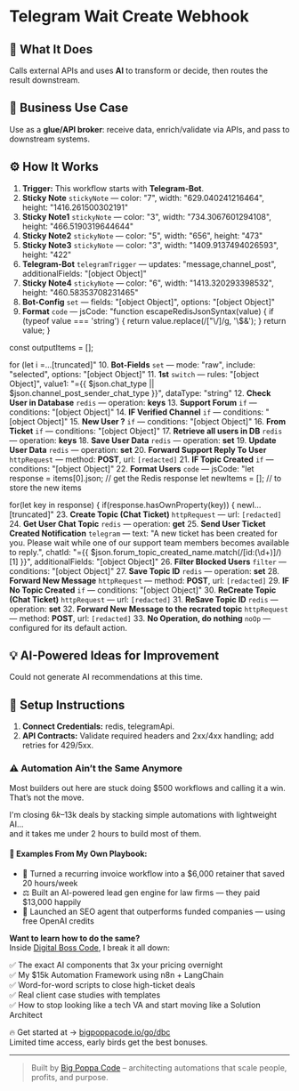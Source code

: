 # Telegram Wait Create Webhook
## 🚀 What It Does
Calls external APIs and uses **AI** to transform or decide, then routes the result downstream.

## 💼 Business Use Case
Use as a **glue/API broker**: receive data, enrich/validate via APIs, and pass to downstream systems.

## ⚙️ How It Works
1. **Trigger:** This workflow starts with **Telegram-Bot**.
2. **Sticky Note** `stickyNote` — color: "7", width: "629.040241216464", height: "1416.261500302191"
3. **Sticky Note1** `stickyNote` — color: "3", width: "734.3067601294108", height: "466.5190319644644"
4. **Sticky Note2** `stickyNote` — color: "5", width: "656", height: "473"
5. **Sticky Note3** `stickyNote` — color: "3", width: "1409.9137494026593", height: "422"
6. **Telegram-Bot** `telegramTrigger` — updates: "message,channel_post", additionalFields: "[object Object]"
7. **Sticky Note4** `stickyNote` — color: "6", width: "1413.320293398532", height: "460.58353708231465"
8. **Bot-Config** `set` — fields: "[object Object]", options: "[object Object]"
9. **Format** `code` — jsCode: "function escapeRedisJsonSyntax(value) {
  if (typeof value === 'string') {
    return value.replace(/["\\/]/g, '\\$&');
  }
  return value;
}

const outputItems = [];

for (let i =…[truncated]"
10. **Bot-Fields** `set` — mode: "raw", include: "selected", options: "[object Object]"
11. **1st** `switch` — rules: "[object Object]", value1: "={{ $json.chat_type || $json.channel_post_sender_chat_type }}", dataType: "string"
12. **Check User in Database** `redis` — operation: **keys**
13. **Support Forum** `if` — conditions: "[object Object]"
14. **IF Verified Channel** `if` — conditions: "[object Object]"
15. **New User ?** `if` — conditions: "[object Object]"
16. **From Ticket** `if` — conditions: "[object Object]"
17. **Retrieve all users in DB** `redis` — operation: **keys**
18. **Save User Data** `redis` — operation: **set**
19. **Update User Data** `redis` — operation: **set**
20. **Forward Support Reply To User** `httpRequest` — method: **POST**, url: `[redacted]`
21. **IF Topic Created** `if` — conditions: "[object Object]"
22. **Format Users** `code` — jsCode: "let response = items[0].json; // get the Redis response
let newItems = []; // to store the new items

for(let key in response) {
    if(response.hasOwnProperty(key)) {
        newI…[truncated]"
23. **Create Topic (Chat Ticket)** `httpRequest` — url: `[redacted]`
24. **Get User Chat Topic** `redis` — operation: **get**
25. **Send User Ticket Created Notification** `telegram` — text: "A new ticket has been created for you. Please wait while one of our support team members becomes available to reply.", chatId: "={{ $json.forum_topic_created_name.match(/\[id:(\d+)\]/)[1] }}", additionalFields: "[object Object]"
26. **Filter Blocked Users** `filter` — conditions: "[object Object]"
27. **Save Topic ID** `redis` — operation: **set**
28. **Forward New Message** `httpRequest` — method: **POST**, url: `[redacted]`
29. **IF No Topic Created** `if` — conditions: "[object Object]"
30. **ReCreate Topic (Chat Ticket)** `httpRequest` — url: `[redacted]`
31. **ReSave Topic ID** `redis` — operation: **set**
32. **Forward New Message to the recrated topic** `httpRequest` — method: **POST**, url: `[redacted]`
33. **No Operation, do nothing** `noOp` — configured for its default action.

## 💡 AI-Powered Ideas for Improvement
Could not generate AI recommendations at this time.

## 🔧 Setup Instructions
1. **Connect Credentials:** redis, telegramApi.
2. **API Contracts:** Validate required headers and 2xx/4xx handling; add retries for 429/5xx.

### ⚠️ Automation Ain’t the Same Anymore

Most builders out here are stuck doing $500 workflows and calling it a win.  
That’s not the move.  

I'm closing $6k–$13k deals by stacking simple automations with lightweight AI...  
and it takes me under 2 hours to build most of them.

#### 🧠 Examples From My Own Playbook:
- 🔁 Turned a recurring invoice workflow into a $6,000 retainer that saved 20 hours/week  
- ⚖️ Built an AI-powered lead gen engine for law firms — they paid $13,000 happily  
- 🚀 Launched an SEO agent that outperforms funded companies — using free OpenAI credits  

**Want to learn how to do the same?**  
Inside [Digital Boss Code](https://bigpoppacode.io/go/dbc), I break it all down:

✅ The exact AI components that 3x your pricing overnight  
✅ My $15k Automation Framework using n8n + LangChain  
✅ Word-for-word scripts to close high-ticket deals  
✅ Real client case studies with templates  
✅ How to stop looking like a tech VA and start moving like a Solution Architect  

🔥 Get started at → [bigpoppacode.io/go/dbc](https://bigpoppacode.io/go/dbc)  
Limited time access, early birds get the best bonuses.

---
> Built by [Big Poppa Code](https://bigpoppacode.io) – architecting automations that scale people, profits, and purpose.
